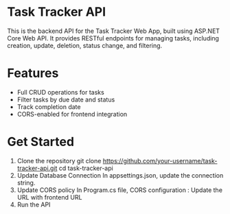 # Task Tracker API
This is the backend API for the Task Tracker Web App, built using ASP.NET Core Web API. 
It provides RESTful endpoints for managing tasks, including creation, update, deletion, status change, and filtering.

# Features
- Full CRUD operations for tasks
- Filter tasks by due date and status
- Track completion date 
- CORS-enabled for frontend integration

# Get Started
1. Clone the repository
  git clone https://github.com/your-username/task-tracker-api.git
  cd task-tracker-api
2. Update Database Connection
  In appsettings.json, update the connection string.
4. Update CORS policy
  In Program.cs file, CORS configuration : Update the URL with frontend URL
5. Run the API
